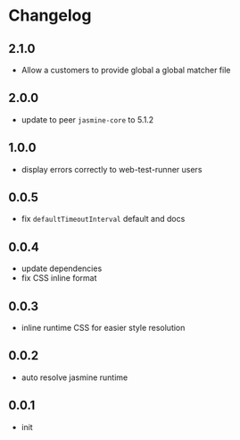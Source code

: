 # Changelog

## 2.1.0
- Allow a customers to provide global a global matcher file

## 2.0.0
- update to peer `jasmine-core` to 5.1.2

## 1.0.0
- display errors correctly to web-test-runner users

## 0.0.5
- fix `defaultTimeoutInterval` default and docs

## 0.0.4
- update dependencies
- fix CSS inline format

## 0.0.3
- inline runtime CSS for easier style resolution

## 0.0.2
- auto resolve jasmine runtime

## 0.0.1
- init
